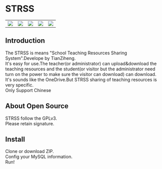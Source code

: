 <h1>STRSS</h1>
<table>
<tr>
<td>
<img src="https://img.shields.io/badge/license-GPLv3-blue.svg" />
</td>
<td>
<img src="https://img.shields.io/badge/Developer-TianZiheng-green.svg" />
</td>
<td>
<img src="https://img.shields.io/badge/CSS-Materialize-pink.svg" />
</td>
<td>
<img src="https://img.shields.io/badge/Statu-Developing-lightgrey.svg">
</td>
<td>
<img src="https://img.shields.io/badge/Version-Dev 0.1.0-yellow.svg">
</td>
</tr>
</table>
<h2>Introduction</h2>
The STRSS is means "School Teaching Resources Sharing System".Develope by TianZiheng.
<br />
It's easy for use.The teacher(or administrator) can upload&download the teaching resources and the student(or visitor but the administrator need turn on the power to make sure the visitor can download) can download.
<br />
It's sounds like the OneDrive.But STRSS sharing of teaching resources is very specific.
<br />
<font clolor=red>Only Support Chinese</font>
<h2>About Open Source</h2>
STRSS follow the GPLv3.
<br />
Please retain signature.

<h2>Install</h2>
Clone or download ZIP.
<br />
Config your MySQL information.
<br />
Run!